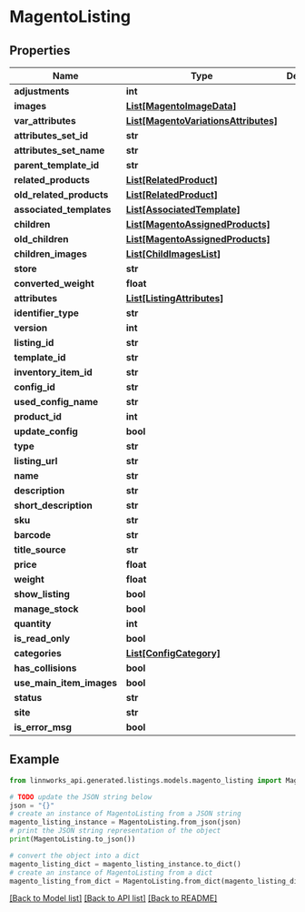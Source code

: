 # MagentoListing


## Properties

Name | Type | Description | Notes
------------ | ------------- | ------------- | -------------
**adjustments** | **int** |  | [optional] 
**images** | [**List[MagentoImageData]**](MagentoImageData.md) |  | [optional] 
**var_attributes** | [**List[MagentoVariationsAttributes]**](MagentoVariationsAttributes.md) |  | [optional] 
**attributes_set_id** | **str** |  | [optional] 
**attributes_set_name** | **str** |  | [optional] 
**parent_template_id** | **str** |  | [optional] 
**related_products** | [**List[RelatedProduct]**](RelatedProduct.md) |  | [optional] 
**old_related_products** | [**List[RelatedProduct]**](RelatedProduct.md) |  | [optional] 
**associated_templates** | [**List[AssociatedTemplate]**](AssociatedTemplate.md) |  | [optional] 
**children** | [**List[MagentoAssignedProducts]**](MagentoAssignedProducts.md) |  | [optional] 
**old_children** | [**List[MagentoAssignedProducts]**](MagentoAssignedProducts.md) |  | [optional] 
**children_images** | [**List[ChildImagesList]**](ChildImagesList.md) |  | [optional] 
**store** | **str** |  | [optional] 
**converted_weight** | **float** |  | [optional] 
**attributes** | [**List[ListingAttributes]**](ListingAttributes.md) |  | [optional] 
**identifier_type** | **str** |  | [optional] 
**version** | **int** |  | [optional] 
**listing_id** | **str** |  | [optional] 
**template_id** | **str** |  | [optional] 
**inventory_item_id** | **str** |  | [optional] 
**config_id** | **str** |  | [optional] 
**used_config_name** | **str** |  | [optional] 
**product_id** | **int** |  | [optional] 
**update_config** | **bool** |  | [optional] 
**type** | **str** |  | [optional] 
**listing_url** | **str** |  | [optional] 
**name** | **str** |  | [optional] 
**description** | **str** |  | [optional] 
**short_description** | **str** |  | [optional] 
**sku** | **str** |  | [optional] 
**barcode** | **str** |  | [optional] 
**title_source** | **str** |  | [optional] 
**price** | **float** |  | [optional] 
**weight** | **float** |  | [optional] 
**show_listing** | **bool** |  | [optional] 
**manage_stock** | **bool** |  | [optional] 
**quantity** | **int** |  | [optional] 
**is_read_only** | **bool** |  | [optional] 
**categories** | [**List[ConfigCategory]**](ConfigCategory.md) |  | [optional] 
**has_collisions** | **bool** |  | [optional] 
**use_main_item_images** | **bool** |  | [optional] 
**status** | **str** |  | [optional] 
**site** | **str** |  | [optional] 
**is_error_msg** | **bool** |  | [optional] 

## Example

```python
from linnworks_api.generated.listings.models.magento_listing import MagentoListing

# TODO update the JSON string below
json = "{}"
# create an instance of MagentoListing from a JSON string
magento_listing_instance = MagentoListing.from_json(json)
# print the JSON string representation of the object
print(MagentoListing.to_json())

# convert the object into a dict
magento_listing_dict = magento_listing_instance.to_dict()
# create an instance of MagentoListing from a dict
magento_listing_from_dict = MagentoListing.from_dict(magento_listing_dict)
```
[[Back to Model list]](../README.md#documentation-for-models) [[Back to API list]](../README.md#documentation-for-api-endpoints) [[Back to README]](../README.md)


